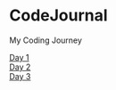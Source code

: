 # CodeJournal
My Coding Journey

[Day 1](Days/day1.md)  
[Day 2](Days/day2.md)  
[Day 3](Days/day2.md)  
